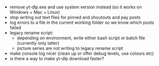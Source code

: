 - remove yt-dlp.exe and use system version instead (so it works on Windows + Mac + Linux)
- stop writing out text files for pinned and shoutouts and pay posts
- log errors to a file in the current working folder so we know which posts failed
- legacy rename script:
    - depending on environment, write either bash script or batch file (currently only latter)
    - picture series are not writing to legacy rename script
- make console log nicer (clean up or offer debug levels, use colours etc)
- is there a way to make yt-dlp download faster?
